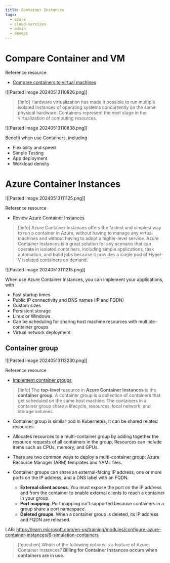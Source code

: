 ```yaml
---
title: Container Instances
tags:
  - azure
  - cloud-services
  - admin
  - devops
---
```

# Compare Container and VM

Reference resource

- [Compare containers to virtual machines](https://learn.microsoft.com/en-us/training/modules/configure-azure-container-instances/2-compare-containers-to-virtual-machines)

![[Pasted image 20240513110826.png]]

>[!info]
>Hardware virtualization has made it possible to run multiple isolated instances of operating systems concurrently on the same physical hardware. Containers represent the next stage in the virtualization of computing resources.

![[Pasted image 20240513110838.png]]

Benefit when use Containers, including

- Flexibility and speed
- Simple Testing
- App deployment
- Workload density

# Azure Container Instances 

![[Pasted image 20240513111125.png]]

Reference resource

- [Review Azure Container Instances](https://learn.microsoft.com/en-us/training/modules/configure-azure-container-instances/3-review)

>[!info]
>Azure Container Instances offers the fastest and simplest way to run a container in Azure, without having to manage any virtual machines and without having to adopt a higher-level service. Azure Container Instances is a great solution for any scenario that can operate in isolated containers, including simple applications, task automation, and build jobs because it provides a single pod of Hyper-V isolated containers on demand.

![[Pasted image 20240513111215.png]]

When use Azure Container Instances, you can implement your applications, with

- Fast startup times
- Public IP connectivity and DNS names (IP and FQDN)
- Custom sizes
- Persistent storage
- Linux or Windows
- Can be scheduling for sharing host machine resources with multiple-container groups
- Virtual network deployment
## Container group

![[Pasted image 20240513113230.png]]

Reference resource

- [Implement container groups](https://learn.microsoft.com/en-us/training/modules/configure-azure-container-instances/4-implement-container-groups)

>[!info]
>The **top-level** resource in **Azure Container Instances** is the **container group**. A container group is a collection of containers that get scheduled on the same host machine. The containers in a container group share a lifecycle, resources, local network, and storage volumes.

- Container group is similar pod in Kubernetes, It can be shared related resources
- Allocates resources to a multi-container group by adding together the resource requests of all containers in the group. Resources can include items such as CPUs, memory, and GPUs.
- There are two common ways to deploy a multi-container group: Azure Resource Manager (ARM) templates and YAML files.
- Container groups can share an external-facing IP address, one or more ports on the IP address, and a DNS label with an FQDN.
    
    - **External client access**. You must expose the port on the IP address and from the container to enable external clients to reach a container in your group.
    - **Port mapping**. Port mapping isn't supported because containers in a group share a port namespace.
    - **Deleted groups**. When a container group is deleted, its IP address and FQDN are released.

LAB: https://learn.microsoft.com/en-us/training/modules/configure-azure-container-instances/6-simulation-containers


>[!question]
>Which of the following options is a feature of Azure Container Instances?  **Billing for Container Instances occurs when containers are in use.**

